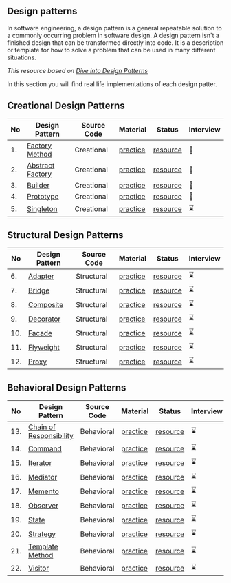 ## Design patterns
In software engineering, a design pattern is a general repeatable solution to a commonly occurring problem in software design. 
A design pattern isn't a finished design that can be transformed directly into code.
It is a description or template for how to solve a problem that can be used in many different situations.

_This resource based on [Dive into Design Patterns ](https://github.com/abbos0123/Design-Patterns/blob/main/Dive%20into%20Design%20Patterns.pdf)_

In this section you will find real life implementations of each design patter.

## Creational Design Patterns 
|No|Design Pattern|Source Code|Material|Status|Interview|
|--|--------------|-----------|--------|------|---------|
|1.| [Factory Method](https://github.com/Urunov/Interview-Preparation-WAY/tree/abbos/design-patterns/Creational%20Design%20Patterns/factory-method)|Creational|[practice]()|[resource]()|:book:|:hourglass:|
|2.| [Abstract Factory](https://github.com/Urunov/Interview-Preparation-WAY/tree/abbos/design-patterns/Creational%20Design%20Patterns/abstract%20factory)|Creational|[practice]()|[resource]()|:book:|:hourglass:|
|3.| [Builder](https://github.com/Urunov/Interview-Preparation-WAY/tree/abbos/design-patterns/Creational%20Design%20Patterns/builder)|Creational|[practice]()|[resource]()|:book:|:hourglass:|
|4.| [Prototype](https://github.com/Urunov/Interview-Preparation-WAY/tree/abbos/design-patterns/Creational%20Design%20Patterns/prototype)|Creational|[practice]()|[resource]()|:book:|:hourglass:|
|5.| [Singleton](https://github.com/Urunov/Interview-Preparation-WAY/tree/abbos/design-patterns/Creational%20Design%20Patterns/singleton)|Creational|[practice]()|[resource]()|:hourglass:|:hourglass:|

## Structural Design Patterns 
|No|Design Pattern|Source Code|Material|Status|Interview|
|--|--------------|-----------|--------|------|---------|
|6.| [Adapter](https://github.com/Urunov/Interview-Preparation-WAY/tree/abbos/design-patterns/Structural%20Design%20Patterns/adapter)|Structural|[practice]()|[resource]()|:hourglass:|:hourglass:|
|7.| [Bridge](https://github.com/Urunov/Interview-Preparation-WAY/tree/abbos/design-patterns/Structural%20Design%20Patterns/bridge)|Structural|[practice]()|[resource]()|:hourglass:|:hourglass:|
|8.| [Composite](https://github.com/Urunov/Interview-Preparation-WAY/tree/abbos/design-patterns/Structural%20Design%20Patterns/composite)|Structural|[practice]()|[resource]()|:hourglass:|:hourglass:|
|9.| [Decorator](https://github.com/Urunov/Interview-Preparation-WAY/tree/abbos/design-patterns/Structural%20Design%20Patterns/decorator)|Structural|[practice]()|[resource]()|:hourglass:|:hourglass:|
|10.| [Facade](https://github.com/Urunov/Interview-Preparation-WAY/tree/abbos/design-patterns/Structural%20Design%20Patterns/facade)|Structural|[practice]()|[resource]()|:hourglass:|:hourglass:|
|11.| [Flyweight](https://github.com/Urunov/Interview-Preparation-WAY/tree/abbos/design-patterns/Structural%20Design%20Patterns/flyweight)|Structural|[practice]()|[resource]()|:hourglass:|:hourglass:|
|12.| [Proxy](https://github.com/Urunov/Interview-Preparation-WAY/tree/abbos/design-patterns/Structural%20Design%20Patterns/proxy)|Structural|[practice]()|[resource]()|:hourglass:|:hourglass:|

## Behavioral Design Patterns 
|No|Design Pattern|Source Code|Material|Status|Interview|
|--|--------------|-----------|--------|------|---------|
|13.| [Chain of </br> Responsibility](https://github.com/Urunov/Interview-Preparation-WAY/tree/abbos/design-patterns/Behavioral%20Design%20Patterns/chain%20of%20responsibility)|Behavioral|[practice]()|[resource]()|:hourglass:|:hourglass:|
|14.| [Command](https://github.com/Urunov/Interview-Preparation-WAY/tree/abbos/design-patterns/Behavioral%20Design%20Patterns/command)|Behavioral|[practice]()|[resource]()|:hourglass:|:hourglass:|
|15.| [Iterator](https://github.com/Urunov/Interview-Preparation-WAY/tree/abbos/design-patterns/Behavioral%20Design%20Patterns/iterator)|Behavioral |[practice]()|[resource]()|:hourglass:|:hourglass:|
|16.| [Mediator](https://github.com/Urunov/Interview-Preparation-WAY/tree/abbos/design-patterns/Behavioral%20Design%20Patterns/mediator)|Behavioral|[practice]()|[resource]()|:hourglass:|:hourglass:|
|17.| [Memento](https://github.com/Urunov/Interview-Preparation-WAY/tree/abbos/design-patterns/Behavioral%20Design%20Patterns/memento)|Behavioral|[practice]()|[resource]()|:hourglass:|:hourglass:|
|18.| [Observer](https://github.com/Urunov/Interview-Preparation-WAY/tree/abbos/design-patterns/Behavioral%20Design%20Patterns/observer)|Behavioral|[practice]()|[resource]()|:hourglass:|:hourglass:|
|19.| [State](https://github.com/Urunov/Interview-Preparation-WAY/tree/abbos/design-patterns/Behavioral%20Design%20Patterns/state)|Behavioral|[practice]()|[resource]()|:hourglass:|:hourglass:|
|20.| [Strategy](https://github.com/Urunov/Interview-Preparation-WAY/tree/abbos/design-patterns/Behavioral%20Design%20Patterns/strategy)|Behavioral|[practice]()|[resource]()|:hourglass:|:hourglass:|
|21.| [Template </br> Method](https://github.com/Urunov/Interview-Preparation-WAY/tree/abbos/design-patterns/Behavioral%20Design%20Patterns/templete%20method)|Behavioral |[practice]()|[resource]()|:hourglass:|:hourglass:|
|22.| [Visitor](https://github.com/Urunov/Interview-Preparation-WAY/tree/abbos/design-patterns/Behavioral%20Design%20Patterns/visitor)|Behavioral|[practice]()|[resource]()|:hourglass:|:hourglass:|
